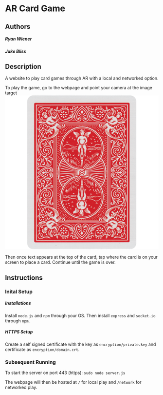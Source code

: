 # AR Card Game

## Authors

##### Ryan Wiener
##### Jake Bliss

## Description

A website to play card games through AR with a local and networked option.

To play the game, go to the webpage and point your camera at the image target ![](public/images/back.png)

Then once text appears at the top of the card, tap where the card is on your screen to place a card. Continue until the game is over.

## Instructions

### Inital Setup

##### Installations

Install `node.js` and `npm` through your OS. Then install `express` and `socket.io` through `npm`.

##### HTTPS Setup

Create a self signed certificate with the key as `encryption/private.key` and certificate as `encryption/domain.crt`.

### Subsequent Running

To start the server on port 443 (https): `sudo node server.js`

The webpage will then be hosted at `/` for local play and `/network` for networked play.
